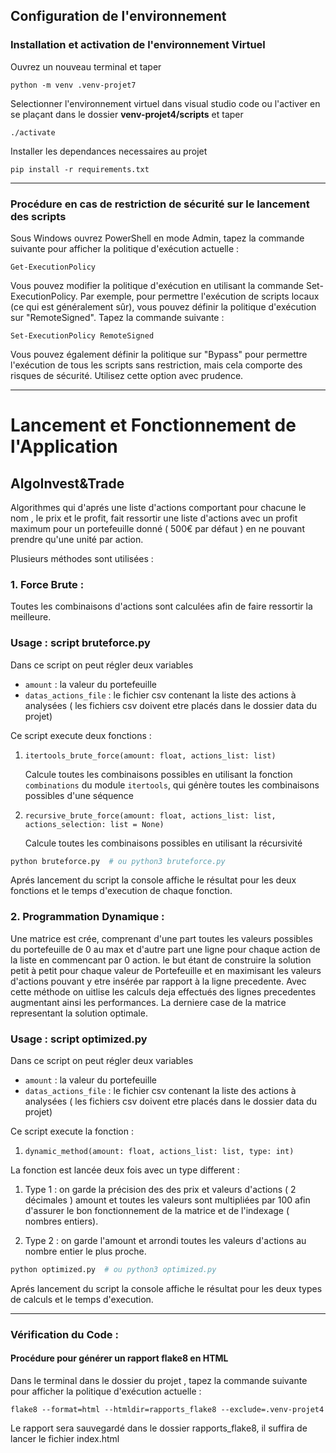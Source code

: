 ## Configuration de l'environnement

### Installation et activation de l'environnement Virtuel
Ouvrez un nouveau terminal et taper  
```
python -m venv .venv-projet7
```
Selectionner l'environnement virtuel dans visual studio code ou l'activer en se plaçant dans le dossier **venv-projet4/scripts** et taper
```
./activate
```
Installer les dependances necessaires au projet
```
pip install -r requirements.txt
```

---

### Procédure en cas de restriction de sécurité sur le lancement des scripts

Sous Windows ouvrez PowerShell en mode Admin, tapez la commande suivante pour afficher la politique d'exécution actuelle :
```
Get-ExecutionPolicy
```

Vous pouvez modifier la politique d'exécution en utilisant la commande Set-ExecutionPolicy. Par exemple, pour permettre l'exécution de scripts locaux (ce qui est généralement sûr), vous pouvez définir la politique d'exécution sur "RemoteSigned". Tapez la commande suivante :
```
Set-ExecutionPolicy RemoteSigned
```

Vous pouvez également définir la politique sur "Bypass" pour permettre l'exécution de tous les scripts sans restriction, mais cela comporte des risques de sécurité. Utilisez cette option avec prudence.

---



# Lancement et Fonctionnement de l'Application

## AlgoInvest&Trade

Algorithmes qui d'aprés une liste d'actions comportant pour chacune le nom , le prix et le profit, fait ressortir une liste d'actions avec un profit maximum pour un portefeuille donné ( 500€ par défaut ) en ne pouvant prendre qu'une unité par action.

Plusieurs méthodes sont utilisées :

### 1.  **Force Brute :** 
Toutes les combinaisons d'actions sont calculées afin de faire ressortir la meilleure.

### Usage : script bruteforce.py

Dans ce script on peut régler deux variables

* `amount` : la valeur du portefeuille
* `datas_actions_file` : le fichier csv contenant la liste des actions à analysées ( les fichiers csv doivent etre placés dans le dossier data du projet)

Ce script execute deux fonctions : 

1. `itertools_brute_force(amount: float, actions_list: list)`

    Calcule toutes les combinaisons possibles en utilisant la fonction `combinations` du module `itertools`, qui génère toutes les combinaisons possibles d'une séquence

2. `recursive_brute_force(amount: float, actions_list: list, actions_selection: list = None)`

    Calcule toutes les combinaisons possibles en utilisant la récursivité

```bash
python bruteforce.py  # ou python3 bruteforce.py
```

Aprés lancement du script la console affiche le résultat pour les deux fonctions et le temps d'execution de chaque fonction.




### 2. **Programmation Dynamique :** 
Une matrice est crée, comprenant d'une part toutes les valeurs possibles du portefeuille de 0 au max et d'autre part une ligne pour chaque action de la liste en commencant par 0 action.
le but étant de construire la solution petit à petit pour chaque valeur de Portefeuille et en maximisant les valeurs d'actions pouvant y etre insérée par rapport à la ligne precedente.
Avec cette méthode on uitlise les calculs deja effectués des lignes precedentes augmentant ainsi les performances.
La derniere case de la matrice representant la solution optimale.

### Usage : script optimized.py

Dans ce script on peut régler deux variables

* `amount` : la valeur du portefeuille
* `datas_actions_file` : le fichier csv contenant la liste des actions à analysées ( les fichiers csv doivent etre placés dans le dossier data du projet)

Ce script execute la fonction : 

1. `dynamic_method(amount: float, actions_list: list, type: int)`

La fonction est lancée deux fois avec un type different :

1. Type 1 : on garde la précision des des prix et valeurs d'actions ( 2 décimales )
    amount et toutes les valeurs sont multipliées par 100 afin d'assurer le bon fonctionnement de la matrice et de l'indexage ( nombres entiers).

2. Type 2 : on garde l'amount et arrondi toutes les valeurs d'actions au nombre entier le plus proche.


```bash
python optimized.py  # ou python3 optimized.py
```

Aprés lancement du script la console affiche le résultat pour les deux types de calculs et le temps d'execution.

---- 

### Vérification du Code : 

#### Procédure pour générer un rapport flake8 en HTML


Dans le terminal dans le dossier du projet , tapez la commande suivante pour afficher la politique d'exécution actuelle :
```
flake8 --format=html --htmldir=rapports_flake8 --exclude=.venv-projet4
```
Le rapport sera sauvegardé dans le dossier rapports_flake8, il suffira de lancer le fichier index.html


